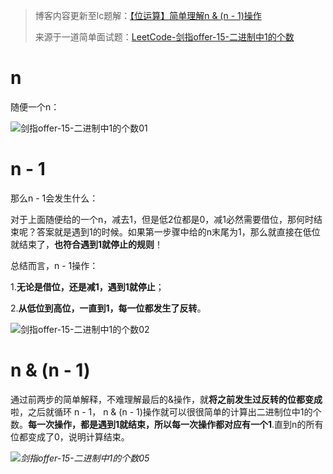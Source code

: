 > 博客内容更新至lc题解：[【位运算】简单理解n & (n - 1)操作](https://leetcode-cn.com/problems/er-jin-zhi-zhong-1de-ge-shu-lcof/solution/wei-yun-suan-jian-dan-li-jie-n-n-1cao-zu-uaec/)
>
> 来源于一道简单面试题：[LeetCode-剑指offer-15-二进制中1的个数](https://blog.csdn.net/qyb19970829/article/details/113359653)

# n

随便一个n：

![剑指offer-15-二进制中1的个数01](https://gitee.com/qiangyuanbao/MyBlogPic/raw/master/img/%E5%89%91%E6%8C%87offer-15-%E4%BA%8C%E8%BF%9B%E5%88%B6%E4%B8%AD1%E7%9A%84%E4%B8%AA%E6%95%B001.jpeg)



# n - 1

那么n - 1会发生什么：

对于上面随便给的一个n，减去1，但是低2位都是0，减1必然需要借位，那何时结束呢？答案就是遇到1的时候。如果第一步骤中给的n末尾为1，那么就直接在低位就结束了，**也符合遇到1就停止的规则**！

总结而言，n - 1操作：

1.**无论是借位，还是减1，遇到1就停止**；

2.**从低位到高位，一直到1，每一位都发生了反转**。

![剑指offer-15-二进制中1的个数02](https://gitee.com/qiangyuanbao/MyBlogPic/raw/master/img/%E5%89%91%E6%8C%87offer-15-%E4%BA%8C%E8%BF%9B%E5%88%B6%E4%B8%AD1%E7%9A%84%E4%B8%AA%E6%95%B002.jpeg)



# n & (n - 1)

通过前两步的简单解释，不难理解最后的&操作，就**将之前发生过反转的位都变成**啦，之后就循环 n - 1， n & (n - 1)操作就可以很很简单的计算出二进制位中1的个数。**每一次操作，都是遇到1就结束，所以每一次操作都对应有一个1**.直到n的所有位都变成了0，说明计算结束。



*![剑指offer-15-二进制中1的个数05](https://gitee.com/qiangyuanbao/MyBlogPic/raw/master/img/%E5%89%91%E6%8C%87offer-15-%E4%BA%8C%E8%BF%9B%E5%88%B6%E4%B8%AD1%E7%9A%84%E4%B8%AA%E6%95%B005.jpeg)*